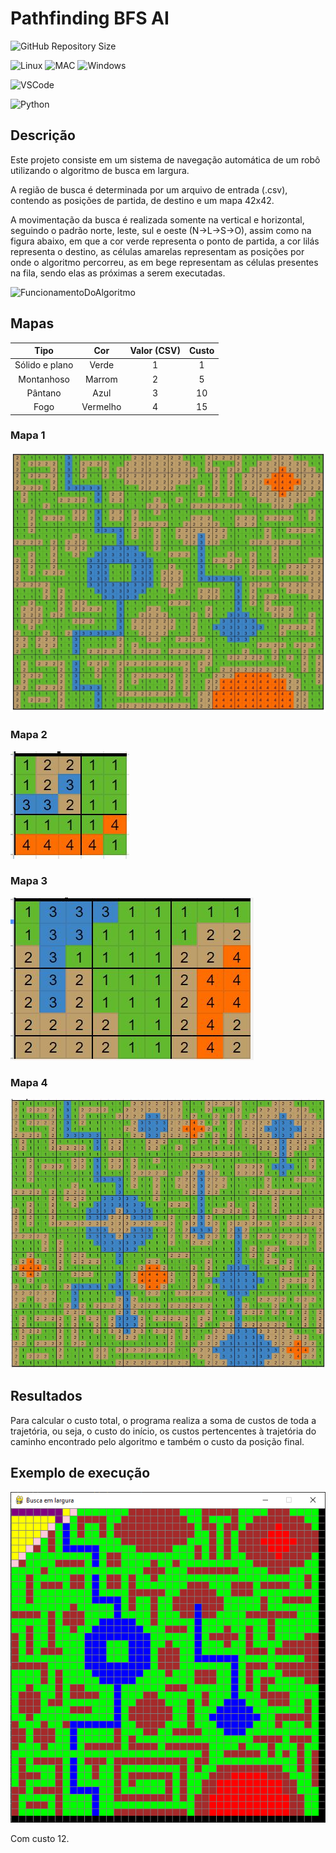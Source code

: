 # Pathfinding BFS AI
![GitHub Repository Size](https://img.shields.io/github/repo-size/h-ssiqueira/pathfinding-BFS-AI?label=Repository%20Size&style=for-the-badge)

![Linux](https://img.shields.io/badge/Linux-FCC624?style=for-the-badge&logo=linux&logoColor=black)
![MAC](https://img.shields.io/badge/MAC-000000?style=for-the-badge&logo=macos&logoColor=white)
![Windows](https://img.shields.io/badge/Windows-0078D6?style=for-the-badge&logo=windows&logoColor=white)

![VSCode](https://img.shields.io/badge/Visual_Studio_Code-0078D4?style=for-the-badge&logo=visual%20studio%20code&logoColor=white)

![Python](https://img.shields.io/badge/Python-3776AB?style=for-the-badge&logo=python&logoColor=white)

## Descrição

Este projeto consiste em um sistema de navegação automática de um robô utilizando o algoritmo de busca em largura.

A região de busca é determinada por um arquivo de entrada (.csv), contendo as posições de partida, de destino e um mapa 42x42.

A movimentação da busca é realizada somente na vertical e horizontal, seguindo o padrão norte, leste, sul e oeste (N->L->S->O), assim como na figura abaixo, em que a cor verde representa o ponto de partida, a cor lilás representa o destino, as células amarelas representam as posições por onde o algoritmo percorreu, as em bege representam as células presentes na fila, sendo elas as próximas a serem executadas.

![FuncionamentoDoAlgoritmo](imgs/algoritmo.jpg)

## Mapas

Tipo | Cor | Valor (CSV) | Custo
:---: | :---: | :---: | :---:
Sólido e plano | Verde | 1 | 1
Montanhoso | Marrom | 2 | 5
Pântano | Azul | 3 | 10
Fogo | Vermelho | 4 | 15

### Mapa 1
![Exemplo1](/imgs/mapa1.jpg)

### Mapa 2
![Exemplo2](/imgs/mapa2.JPG)

### Mapa 3
![Exemplo3](/imgs/mapa3.JPG)

### Mapa 4
![Exemplo4](/imgs/mapa4.JPG)

## Resultados

Para calcular o custo total, o programa realiza a soma de custos de toda a trajetória, ou seja, o custo do início, os custos pertencentes à trajetória do caminho encontrado pelo algoritmo e também o custo da posição final.

## Exemplo de execução
![funcionamento](imgs/funcionamento.png)

Com custo 12. 